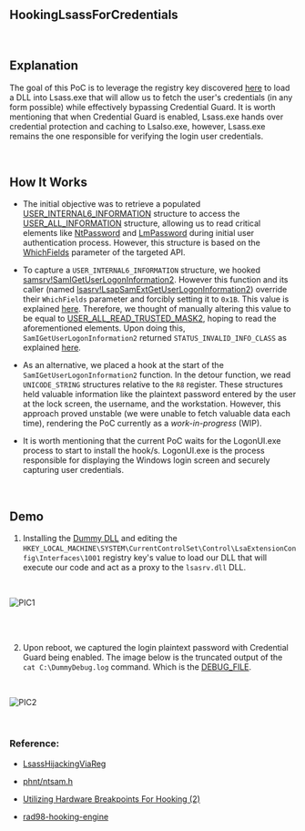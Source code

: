 ## HookingLsassForCredentials

</br>

## Explanation

The goal of this PoC is to leverage the registry key discovered [here](https://github.com/Maldev-Academy/LsassHijackingViaReg) to load a DLL into Lsass.exe that will allow us to fetch the user's credentials (in any form possible) while effectively bypassing Credential Guard. It is worth mentioning that when Credential Guard is enabled, Lsass.exe hands over credential protection and caching to LsaIso.exe, however, Lsass.exe remains the one responsible for verifying the login user credentials.

</br>

## How It Works

* The initial objective was to retrieve a populated [USER_INTERNAL6_INFORMATION](https://github.com/winsiderss/phnt/blob/master/ntsam.h#L1430) structure to access the [USER_ALL_INFORMATION](https://github.com/winsiderss/phnt/blob/master/ntsam.h#L1340) structure, allowing us to read critical elements like [NtPassword](https://github.com/winsiderss/phnt/blob/master/ntsam.h#L1359C20-L1359C30) and [LmPassword](https://github.com/winsiderss/phnt/blob/master/ntsam.h#L1358) during initial user authentication process. However, this structure is based on the [WhichFields](https://github.com/winsiderss/phnt/blob/master/ntsam.h#L1199) parameter of the targeted API.

* To capture a `USER_INTERNAL6_INFORMATION` structure, we hooked [samsrv!SamIGetUserLogonInformation2](https://github.com/NUL0x4C/HookingLsassForCredentials/blob/main/DumpHashes/DllMain.c#L855). However this function and its caller (named [lsasrv!LsapSamExtGetUserLogonInformation2](https://github.com/NUL0x4C/HookingLsassForCredentials/blob/main/DumpHashes/DllMain.c#L816)) override their `WhichFields` parameter and forcibly setting it to `0x1B`. This value is explained [here](https://github.com/NUL0x4C/HookingLsassForCredentials/blob/main/DumpHashes/DllMain.c#L1040). Therefore, we thought of manually altering this value to be equal to [USER_ALL_READ_TRUSTED_MASK2](https://github.com/NUL0x4C/HookingLsassForCredentials/blob/main/DumpHashes/DllMain.c#L1049), hoping to read the aforementioned elements. Upon doing this, `SamIGetUserLogonInformation2` returned `STATUS_INVALID_INFO_CLASS` as explained [here](https://github.com/NUL0x4C/HookingLsassForCredentials/blob/main/DumpHashes/DllMain.c#L1293).   

* As an alternative, we placed a hook at the start of the `SamIGetUserLogonInformation2` function. In the detour function, we read `UNICODE_STRING` structures relative to the `R8` register. These structures held valuable information like the plaintext password entered by the user at the lock screen, the username, and the workstation. However, this approach proved unstable (we were unable to fetch valuable data each time), rendering the PoC currently as a *work-in-progress* (WIP).

* It is worth mentioning that the current PoC waits for the LogonUI.exe process to start to install the hook/s. LogonUI.exe is the process responsible for displaying the Windows login screen and securely capturing user credentials.

</br>


## Demo
  

1. Installing the [Dummy DLL](https://github.com/NUL0x4C/HookingLsassForCredentials/tree/main/DumpHashes) and editing the `HKEY_LOCAL_MACHINE\SYSTEM\CurrentControlSet\Control\LsaExtensionConfig\Interfaces\1001` registry key's value to load our DLL that will execute our code and act as a proxy to the `lsasrv.dll` DLL. 

</br>

![PIC1](https://github.com/user-attachments/assets/691b6e80-33f1-4bdd-b195-3cd4bc03eaa1)

</br>
</br>

2. Upon reboot, we captured the login plaintext password with Credential Guard being enabled. The image below is the truncated output of the `cat C:\DummyDebug.log` command. Which is the [DEBUG_FILE](https://github.com/NUL0x4C/HookingLsassForCredentials/blob/main/DumpHashes/Log.h#L4C33-L4C43).

</br>


![PIC2](https://github.com/user-attachments/assets/58944393-5b83-4d45-a3ec-2b969160b28e)


</br>


### Reference:
* [LsassHijackingViaReg](https://github.com/Maldev-Academy/LsassHijackingViaReg)

* [phnt/ntsam.h](https://github.com/winsiderss/phnt/blob/master/ntsam.h)

* [Utilizing Hardware Breakpoints For Hooking (2)](https://maldevacademy.com/new/modules/10)

* [rad98-hooking-engine](https://github.com/vxunderground/VX-API#rad98-hooking-engine)
